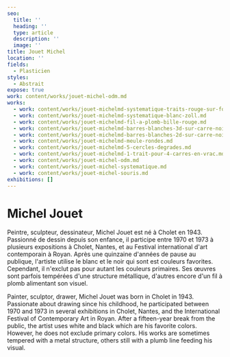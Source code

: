 ```yaml
---
seo:
  title: ''
  heading: ''
  type: article
  description: ''
  image: ''
title: Jouet Michel
location: ''
fields:
  - Plasticien
styles:
  - Abstrait
expose: true
work: content/works/jouet-michel-odm.md
works:
  - work: content/works/jouet-michelmd-systematique-traits-rouge-sur-fond-noir.md
  - work: content/works/jouet-michelmd-systematique-blanc-zoll.md
  - work: content/works/jouet-michelmd-fil-a-plomb-bille-rouge.md
  - work: content/works/jouet-michelmd-barres-blanches-3d-sur-carre-noir.md
  - work: content/works/jouet-michelmd-barres-blanches-2d-sur-carre-noir.md
  - work: content/works/jouet-michelmd-meule-rondes.md
  - work: content/works/jouet-michelmd-5-cercles-degrades.md
  - work: content/works/jouet-michelmd-1-trait-pour-4-carres-en-vrac.md
  - work: content/works/jouet-michel-odm.md
  - work: content/works/jouet-michel-systematique.md
  - work: content/works/jouet-michel-souris.md
exhibitions: []
---
```


# Michel Jouet

Peintre, sculpteur, dessinateur, Michel Jouet est né à Cholet en 1943. Passionné de dessin depuis son enfance, il participe entre 1970 et 1973 à plusieurs expositions à Cholet, Nantes, et au Festival international d'art contemporain à Royan. Après une quinzaine d'années de pause au publique, l'artiste utilise le blanc et le noir qui sont est couleurs favorites. Cependant, il n'exclut pas pour autant les couleurs primaires. Ses œuvres sont parfois tempérées d'une structure métallique, d'autres encore d'un fil à plomb alimentant son visuel.

Painter, sculptor, drawer, Michel Jouet was born in Cholet in 1943. Passionate about drawing since his childhood, he participated between 1970 and 1973 in several exhibitions in Cholet, Nantes, and the International Festival of Contemporary Art in Royan. After a fifteen-year break from the public, the artist uses white and black which are his favorite colors. However, he does not exclude primary colors. His works are sometimes tempered with a metal structure, others still with a plumb line feeding his visual.
